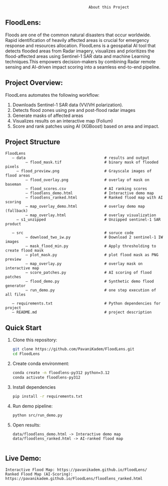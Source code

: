                                          About this Project

## FloodLens:

Floods are one of the common natural disasters that occur worldwide. Rapid identification of heavily affected areas is crucial for emergency response and resources allocation.
FloodLens is a geospatial AI tool that detects flooded areas from Radar imagery, visualizes and prioritizes the flood-affected areas using Sentinel-1 SAR data and machine Learning techniques.This empowers decision-makers by combining Radar remote sensing and AI-driven impact scoring into a seamless end-to-end pipeline.


## Project Overview:

FloodLens automates the following workflow:

1. Downloads Sentinel-1 SAR data (VV/VH polarization).
2. Detects flood zones using pre and post-flood radar images
3. Generate masks of affected areas
4. Visualizes results on an interactive map (Folium)
5. Score and rank patches using AI (XGBoost) based on area and impact.

## Project Structure

```
FloodLens
   — data                                   # results and output
         — flood_mask.tif 			        # binary mask of flooded pixels
	 — flood_preview.png                    # Grayscale images of flood areas
         — flood_overlay.png                # overlay of mask on baseman
         — flood_scores.csv                 # AI ranking scores      
         — floodlens_demo.html              # Interactive demo map
         — floodlens_ranked.html            # Ranked flood map with AI scoring 
         — map_overlay_demo.html            # overlay demo map (fallback)
         — map_overlay.html                 # overlay visualization  
	 — s1_unzipped                          # Unzipped sentinel-1 SAR product

   — src                                    # soruce code
         — download_two_iw.py               # Download 2 sentinel-1 IW images
         — mask_flood_min.py                # Apply thresholding to create flood mask
         — plot_mask.py                     # plot flood mask as PNG preview
         — map_overlay.py                   # overlay mask on interactive map
         — score_patches.py                 # AI scoring of flood patches
         — flood_demo.py                    # Synthetic demo flood generator
         — run_demo.py                      # one step execution of all files

   — requirements.txt                       # Python dependencies for project
   — README.md                              # project description
```

## Quick Start
1. Clone this repository:
   ```bash
   git clone https://github.com/PavaniKadem/FloodLens.git
   cd FloodLens
2. Create conda environment:
   ```bash
   conda create -n floodlens-py312 python=3.12
   conda activate floodlens-py312
3. Install dependencies
   ```bash
   pip install -r requirements.txt
4. Run demo pipeline:
   ```bash
   python src/run_demo.py
   
5. Open results:
   ```
   data/floodlens_demo.html -> Interactive demo map
   data/floodlens_ranked.html -> AI-ranked flood map
   

## Live Demo:
```
Interactive Flood Map: https://pavanikadem.github.io/FloodLens/
Ranked Flood Map (AI-Scoring): https://pavanikadem.github.io/FloodLens/floodlens_ranked.html